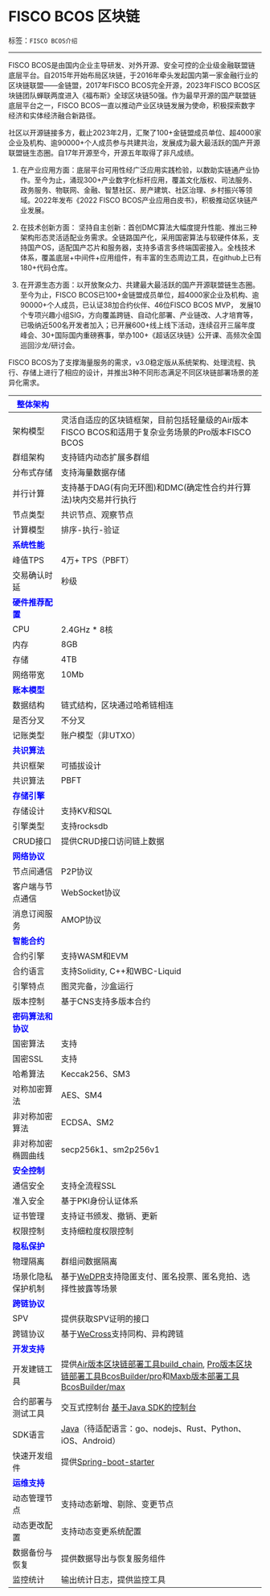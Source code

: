 # FISCO BCOS 区块链

标签：``FISCO BCOS介绍`` 

---

FISCO BCOS是由国内企业主导研发、对外开源、安全可控的企业级金融联盟链底层平台。自2015年开始布局区块链，于2016年牵头发起国内第一家金融行业的区块链联盟——金链盟，2017年FISCO BCOS完全开源，2023年FISCO BCOS区块链团队蝉联两度进入《福布斯》全球区块链50强。作为最早开源的国产联盟链底层平台之一，FISCO BCOS一直以推动产业区块链发展为使命，积极探索数字经济和实体经济融合新路径。

社区以开源链接多方，截止2023年2月，汇聚了100+金链盟成员单位、超4000家企业及机构、逾90000+个人成员参与共建共治，发展成为最大最活跃的国产开源联盟链生态圈。自17年开源至今，开源五年取得了非凡成绩。

1. 在产业应用方面：底层平台可用性经广泛应用实践检验，以数助实链通产业协作。至今为止，涌现300+产业数字化标杆应用，覆盖文化版权、司法服务、政务服务、物联网、金融、智慧社区、房产建筑、社区治理、乡村振兴等领域。2022年发布《2022 FISCO BCOS产业应用白皮书》，积极推动区块链产业发展。

2. 在技术创新方面： 坚持自主创新：首创DMC算法大幅度提升性能、推出三种架构形态灵活适配业务需求。全链路国产化，采用国密算法与软硬件体系，支持国产OS，适配国产芯片和服务器，支持多语言多终端国密接入。全栈技术体系，覆盖底层+中间件+应用组件，有丰富的生态周边工具，在github上已有180+代码仓库。

3. 在开源生态方面：以开放聚众力、共建最大最活跃的国产开源联盟链生态圈。至今为止，FISCO BCOS已100+金链盟成员单位，超4000家企业及机构、逾90000+个人成员，已认证38加合约伙伴、46位FISCO BCOS MVP， 发展10个专项兴趣小组SIG，方向覆盖跨链、自动化部署、产业链改、人才培育等，已吸纳近500名开发者加入；已开展600+线上线下活动，连续召开三届年度峰会、30+国际国内重磅赛事，举办100+《超话区块链》公开课、高频次全国巡回沙龙/研讨会。



FISCO BCOS为了支撑海量服务的需求，v3.0稳定版从系统架构、处理流程、执行、存储上进行了相应的设计，并推出3种不同形态满足不同区块链部署场景的差异化需求。


<font color=Blue>**整体架构**</font> | |
| - | - |
| 架构模型 | 灵活自适应的区块链框架，目前包括轻量级的Air版本FISCO BCOS和适用于复杂业务场景的Pro版本FISCO BCOS|
| 群组架构 | 支持链内动态扩展多群组|
| 分布式存储 | 支持海量数据存储|
| 并行计算 | 支持基于DAG(有向无环图)和DMC(确定性合约并行算法)块内交易并行执行 |
| 节点类型 | 共识节点、观察节点 |
| 计算模型 | 排序-执行-验证 |
| <font color=Blue>**系统性能**</font> |
| 峰值TPS | 4万+ TPS（PBFT）|
| 交易确认时延 | 秒级|
| <font color=Blue>**硬件推荐配置**</font> |
| CPU | 2.4GHz * 8核|
| 内存 | 8GB |
| 存储 | 4TB |
| 网络带宽| 10Mb |
| <font color=Blue>**账本模型**</font> |
| 数据结构 | 链式结构，区块通过哈希链相连|
| 是否分叉|不分叉|
| 记账类型 | 账户模型（非UTXO）|
| <font color=Blue>**共识算法**</font>  |
| 共识框架 | 可插拔设计 |
| 共识算法 | PBFT|
| <font color=Blue>**存储引擎**</font>  |
| 存储设计 | 支持KV和SQL |
| 引擎类型 | 支持rocksdb|
| CRUD接口 | 提供CRUD接口访问链上数据 |
| <font color=Blue>**网络协议**</font>  |
| 节点间通信 | P2P协议 |
| 客户端与节点通信 | WebSocket协议 |
| 消息订阅服务 | AMOP协议 |
| <font color=Blue>**智能合约**|
|合约引擎| 支持WASM和EVM|
|合约语言| 支持Solidity, C++和WBC-Liquid|
|引擎特点| 图灵完备，沙盒运行 |
|版本控制| 基于CNS支持多版本合约 |
| <font color=Blue>**密码算法和协议**</font>  |
| 国密算法 | 支持 |
| 国密SSL | 支持 |
| 哈希算法 | Keccak256、SM3 |
| 对称加密算法 | AES、SM4 |
| 非对称加密算法 |ECDSA、SM2|
| 非对称加密椭圆曲线|secp256k1、sm2p256v1|
| <font color=Blue>**安全控制**</font>  |
|通信安全| 支持全流程SSL |
|准入安全| 基于PKI身份认证体系 |
|证书管理| 支持证书颁发、撤销、更新|
|权限控制| 支持细粒度权限控制|
| <font color=Blue>**隐私保护**</font> |
|物理隔离| 群组间数据隔离 |
|场景化隐私保护机制|基于[WeDPR](https://fintech.webank.com/wedpr)支持隐匿支付、匿名投票、匿名竞拍、选择性披露等场景|
| <font color=Blue>**跨链协议**</font> |
|SPV|提供获取SPV证明的接口|
|跨链协议|基于[WeCross](https://github.com/WeBankBlockchain/WeCross)支持同构、异构跨链|
| <font color=Blue>**开发支持**</font> |
|开发建链工具|提供[Air版本区块链部署工具build_chain](./tutorial/air/build_chain.html), [Pro版本区块链部署工具BcosBuilder/pro](./tutorial/pro/pro_builder.html)和[Maxb版本部署工具BcosBuilder/max](./tutorial/max/max_builder.html)|
|合约部署与测试工具|交互式控制台 [基于Java SDK的控制台](./develop/console/index.html)|
|SDK语言|[Java](./develop/sdk/java_sdk/index.html)（待适配语言：go、nodejs、Rust、Python、iOS、Android）
|快速开发组件|提供[Spring-boot-starter](https://github.com/FISCO-BCOS/spring-boot-starter)|
| <font color=Blue>**运维支持**</font> |
|动态管理节点|支持动态新增、剔除、变更节点|
|动态更改配置|支持动态变更系统配置|
|数据备份与恢复|提供数据导出与恢复服务组件|
|监控统计|输出统计日志，提供监控工具|